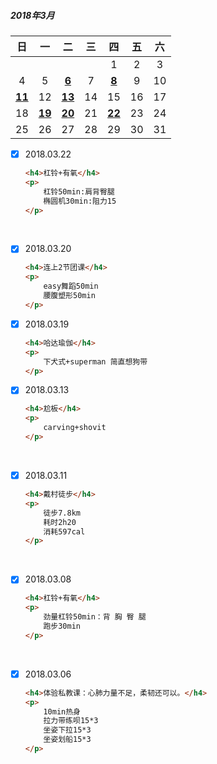 ##### 2018年3月

|      日       |      一       |      二       |  三  |      四       |  五  |  六  |
| :-----------: | :-----------: | :-----------: | :--: | :-----------: | :--: | :--: |
|               |               |               |      |       1       |  2   |  3   |
|       4       |       5       | <u>**6**</u>  |  7   | <u>**8**</u>  |  9   |  10  |
| <u>**11**</u> |      12       | **<u>13</u>** |  14  |      15       |  16  |  17  |
|      18       | <u>**19**</u> | **<u>20</u>** |  21  | **<u>22</u>** |  23  |  24  |
|      25       |      26       |      27       |  28  |      29       |  30  |  31  |

- [x] 2018.03.22

  ```html
  <h4>杠铃+有氧</h4>
  <p>
      杠铃50min:肩背臀腿
      椭圆机30min:阻力15
  </p>
  ```

  ​

- [x] 2018.03.20

  ```html
  <h4>连上2节团课</h4>
  <p>
      easy舞蹈50min
      腰腹塑形50min
  </p>
  ```



- [x] 2018.03.19  

  ```html
  <h4>哈达瑜伽</h4>
  <p>
      下犬式+superman 简直想狗带
  </p>
  ```



- [x] 2018.03.13  

  ```html
  <h4>尬板</h4>
  <p>
      carving+shovit 
  </p>
  ```

  ​

- [x] 2018.03.11 

  ```html
  <h4>戴村徒步</h4>
  <p>
      徒步7.8km
      耗时2h20
      消耗597cal
  </p>
  ```

  ​

- [x] 2018.03.08

  ```html
  <h4>杠铃+有氧</h4>
  <p>
      劲量杠铃50min：背 胸 臀 腿
      跑步30min
  </p>
  ```

  ​

- [x] 2018.03.06  

  ```html
  <h4>体验私教课：心肺力量不足，柔韧还可以。</h4>
  <p>
      10min热身
      拉力带练呗15*3
      坐姿下拉15*3
      坐姿划船15*3
  </p>
  ```